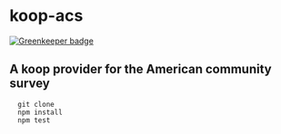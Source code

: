 # koop-acs 

[![Greenkeeper badge](https://badges.greenkeeper.io/koopjs/koop-acs.svg)](https://greenkeeper.io/)

## A koop provider for the American community survey

  ```
    git clone 
    npm install
    npm test
  ```
